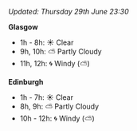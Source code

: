 *Updated: Thursday 29th June 23:30*

**Glasgow**

* 1h - 8h: :sunny: Clear
* 9h, 10h: :partly_sunny: Partly Cloudy
* 11h, 12h: :cyclone: Windy (:partly_sunny:)

**Edinburgh**

* 1h - 7h: :sunny: Clear
* 8h, 9h: :partly_sunny: Partly Cloudy
* 10h - 12h: :cyclone: Windy (:partly_sunny:)
